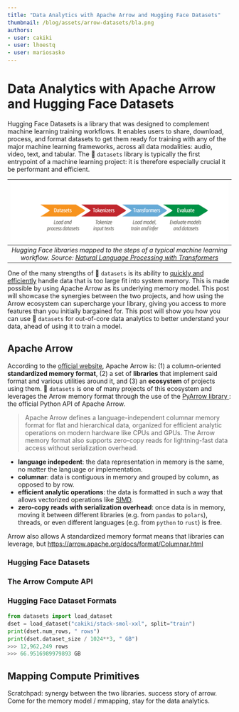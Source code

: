 ```yaml
---
title: "Data Analytics with Apache Arrow and Hugging Face Datasets" 
thumbnail: /blog/assets/arrow-datasets/bla.png
authors:
- user: cakiki
- user: lhoestq
- user: mariosasko
---
```


# Data Analytics with Apache Arrow and Hugging Face Datasets

<!-- {blog_metadata} -->
<!-- {authors} -->

Hugging Face Datasets is a library that was designed to complement machine learning training workflows. It enables users to share, download, process, and format datasets to get them ready for training with any of the major machine learning frameworks, across all data modalities: audio, video, text, and tabular. The 🤗 `datasets` library is typically the first entrypoint of a machine learning project: it is therefore especially crucial it be performant and efficient.

| ![HF Libraries](./assets/arrow-datasets/hf-libraries.png) |
|:--:|
| <i>Hugging Face libraries mapped to the steps of a typical machine learning workflow. Source: <a href="https://github.com/nlp-with-transformers" rel="noopener" target="_blank" >Natural Language Processing with Transformers</a></i>|

One of the many strengths of 🤗 `datasets` is its ability to [quickly and efficiently](https://huggingface.co/docs/datasets/about_arrow) handle data that is too large fit into system memory. This is made possible by using Apache Arrow as its underlying memory model. This post will showcase the synergies between the two projects, and how using the Arrow ecosystem can supercharge your library, giving you access to more features than you initially bargained for. This post will show you how you can use 🤗 `datasets` for out-of-core data analytics to better understand your data, ahead of using it to train a model.

## Apache Arrow
According to the [official website](https://arrow.apache.org/), Apache Arrow is: (1) a column-oriented **standardized memory format**, (2) a set of **libraries** that implement said format and various utilities around it, and (3) an **ecosystem** of projects using them. 🤗 `datasets` is one of many projects of this ecosystem and leverages the Arrow memory format through the use of the [PyArrow library ](https://arrow.apache.org/docs/python/index.html): the official Python API of Apache Arrow.

> Apache Arrow defines a language-independent columnar memory format for flat and hierarchical data, organized for efficient analytic operations on modern hardware like CPUs and GPUs. The Arrow memory format also supports zero-copy reads for lightning-fast data access without serialization overhead.

- **language indepedent**: the data representation in memory is the same, no matter the language or implementation.
- **columnar**: data is contiguous in memory and grouped by column, as opposed to by row.
- **efficient analytic operations**: the data is formatted in such a way that allows vectorized operations like [SIMD](https://en.wikipedia.org/wiki/Single_instruction,_multiple_data).
- **zero-copy reads with serialization overhead**: once data is in memory, moving it between different libraries (e.g. from `pandas` to `polars`), threads, or even different languages (e.g. from `python` to `rust`) is free.


Arrow also allows A standardized memory format means that libraries can leverage, but https://arrow.apache.org/docs/format/Columnar.html

<!-- | ![Serialization](https://arrow.apache.org/img/copy.png) | ![Standardization](https://arrow.apache.org/img/shared.png)
|:--:|:--:|
|<i>TODO</i>|<i>TODO</i>|
<div align="center"> Source: <a href="https://arrow.apache.org/overview/" rel="noopener" target="_blank" >Apache Arrow Overview</a></div> -->

### Hugging Face Datasets

### The Arrow Compute API

### Hugging Face Dataset Formats

```python
from datasets import load_dataset
dset = load_dataset("cakiki/stack-smol-xxl", split="train")
print(dset.num_rows, " rows")
print(dset.dataset_size / 1024**3, " GB")
>>> 12,962,249 rows
>>> 66.9516989979893 GB
```

## Mapping Compute Primitives

Scratchpad: synergy between the two libraries. success story of arrow. Come for the memory model / mmapping, stay for the data analytics.
